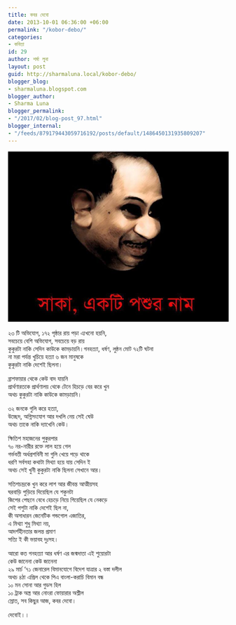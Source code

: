 ```yaml
---
title: কবর দেবো
date: 2013-10-01 06:36:00 +06:00
permalink: "/kobor-debo/"
categories:
- কবিতা
id: 29
author: শর্মা লুনা
layout: post
guid: http://sharmaluna.local/kobor-debo/
blogger_blog:
- sharmaluna.blogspot.com
blogger_author:
- Sharma Luna
blogger_permalink:
- "/2017/02/blog-post_97.html"
blogger_internal:
- "/feeds/879179443059716192/posts/default/1486450131935809207"
---
```


[![](/assets/images/wp-content/uploads/2017/02/monpobon_1380620066_1-1187166_554195271308982_1324591515_n-1.jpg)](/assets/images/wp-content/uploads/2017/02/monpobon_1380620066_1-1187166_554195271308982_1324591515_n-1.jpg)

২৩ টি অভিযোগ, ১৭২ পৃষ্ঠার রায় পড়া এ্যখনো হয়নি,  
সবচেয়ে বেশি অভিযোগ, সবচেয়ে বড় রায়  
কুকুরটা নাকি সেদিন কাউকে কামড়ায়নি।গনহত্যা, ধর্ষণ, লুন্ঠন মোট ৭২টি ঘটনা  
না মরা পর্যন্ত খুচিয়ে হত্যা ৬ জন মানুষকে  
কুকুরটা নাকি দেশেই ছিলনা।

ব্রাশফায়ার থেকে কেউ বাদ যায়নি  
প্রার্থণারতকে প্রার্থণালয় থেকে টেনে হিচড়ে বের করে খুন  
অথচ কুকুরটা নাকি কাউকে কামড়ায়নি।

৩২ জনকে গুলি করে হত্যা,  
উচ্ছেদ, অগ্নিসংযোগ আর দখলি নেয় সেই ঘেউ  
অথচ তাকে নাকি দ্যাখেনি কেউ।

ক্ষিতিশ মহাজনের পুকুরপার  
৭০ নর-নারীর রক্তে লাল হয়ে গেল  
গর্ভবতী অর্ধপ্রশবিনী মা গুলি খেয়ে পড়ে থাকে  
ধরণি সর্বসহা কথাটা মিথ্যা হয়ে যায় সেদিন ই  
অথচ সেই খুনী কুকুরটা নাকি ছিলনা সেখানে আর।

সতিশচন্দ্রকে খুন করে লাশ আর জীবন্ত আত্মীয়সহ  
ঘরবাড়ি পুড়িয়ে দিয়েছিল যে শকুনটা  
জিপের পেছনে বেধে হেচড়ে নিয়ে গিয়েছিল যে নেকড়ে  
সেই পশুটা নাকি দেশেই ছিল না,  
কী অসাধারন জেনেটিক গন্ডগোল এজাতির,  
এ মিথ্যা শুধু মিথ্যা নয়,  
আদর্শহীনতার জলন্ত প্রমাণ  
সত্যি ই কী ভয়াবহ দুঃসহ।

আরো কত গনহত্যা আর ধর্ষণ এর জন্মদাতা এই শুয়োরটা  
কেউ জানেনা কেউ জানেনা  
২৯ মার্চ ‘৭১ জেনারেল বিমানযোগে বিদেশ যাত্রার ২ বস্তা দলীল  
অথচ ৪ঠা এপ্রিল থেকে পিএ বাংলা-করাচি বিমান বন্ধ  
১০ মন সোনা আর গুডস হিল  
১০ ট্রাক অস্ত্র আর নোংরা ফোয়ারার অশ্লীল  
স্রোত, সব কিছুর আজ, কবর দেবো।

দেবোই।।
